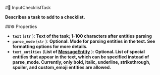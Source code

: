 #🔮 InputChecklistTask

**Describes a task to add to a checklist.**

##⚙️ Properties

- **`text`** (**`str`** ): **Text of the task; 1-100 characters after entities parsing**
- **`parse_mode`** (**`str`** ): **Optional. Mode for parsing entities in the text. See formatting options for more details.**
- **`text_entities`** (**List of [MessageEntity](MessageEntity.md)** ): **Optional. List of special entities that appear in the text, which can be specified instead of parse_mode.
Currently, only bold, italic, underline, strikethrough, spoiler, and custom_emoji entities are allowed.**
